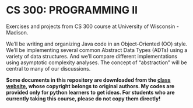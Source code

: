 # CS 300: PROGRAMMING II

Exercises and projects from CS 300 course at University of Wisconsin - Madison.

We’ll be writing and organizing Java code in an Object-Oriented (OO) style.  We’ll be implementing several common Abstract Data Types (ADTs) using a variety of data structures.  And we’ll compare different implementations using asymptotic complexity analyses.  The concept of “abstraction” will be central to many of our discussions.

**Some documents in this repository are downloaded from the [class website](http://cs300-www.cs.wisc.edu/wp/), whose copyright belongs to original authors. My codes are provided only for python learners to get ideas. For students who are currently taking this course, please do not copy them directly!**